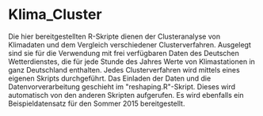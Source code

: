 # Klima_Cluster

Die hier bereitgestellten R-Skripte dienen der Clusteranalyse von Klimadaten und dem Vergleich verschiedener Clusterverfahren.
Ausgelegt sind sie für die Verwendung mit frei verfügbaren Daten des Deutschen Wetterdienstes, die für jede Stunde des Jahres Werte von Klimastationen in ganz Deutschland enthalten. 
Jedes Clusterverfahren wird mittels eines eigenen Skripts durchgeführt. Das Einladen der Daten und die Datenvorverarbeitung geschieht im "reshaping.R"-Skript. Dieses wird automatisch von den anderen Skripten aufgerufen.
Es wird ebenfalls ein Beispieldatensatz für den Sommer 2015 bereitgestellt.
